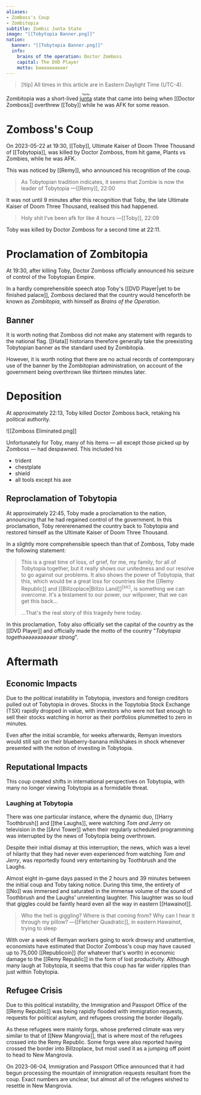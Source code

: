 ```yaml
---
aliases:
- Zomboss's Coup
- Zombitopia
subtitle: Zombic Junta State
image: "[[Tobytopia Banner.png]]"
nation:
  banner: "[[Tobytopia Banner.png]]"
  info:
    brains of the operation: Doctor Zomboss
    capital: The DVD Player
    motto: bəəəəəəəəəər
---
```


> [!tip] All times in this article are in Eastern Daylight Time (UTC-4).

Zombitopia was a short-lived [<ruby>junta<rt>ˈhʊntə</rt></ruby>](https://en.wiktionary.org/wiki/junta) state that came into being when [[Doctor Zomboss]] overthrew [[Toby]] while he was AFK for some reason.

# Zomboss's Coup

On 2023-05-22 at 19:30, [[Toby]], Ultimate Kaiser of Doom Three Thousand of [[Tobytopia]], was killed by Doctor Zomboss, from hit game, Plants vs Zombies, while he was AFK.

This was noticed by [[Remy]], who announced his recognition of the coup.
> As Tobytopian tradition indicates, it seems that Zombie is now the leader of Tobytopia
> —[[Remy]], 22:00

It was not until 9 minutes after this recognition that Toby, the late Ultimate Kaiser of Doom Three Thousand, realised this had happened.
> Holy shit I’ve been afk for like 4 hours
> ―[[Toby]], 22:09

Toby was killed by Doctor Zomboss for a second time at 22:11.

# Proclamation of Zombitopia
At 19:30, after killing Toby, Doctor Zomboss officially announced his seizure of control of the Tobytopian Empire.

In a hardly comprehensible speech atop Toby's [[DVD Player|yet to be finished palace]], Zomboss declared that the country would henceforth be known as *Zombitopia*, with himself as *Brains of the Operation*.

## Banner
It is worth noting that Zomboss did not make any statement with regards to the national flag. [[Hata]] historians therefore generally take the preexisting Tobytopian banner as the standard used by Zombitopia.

However, it is worth noting that there are no actual records of contemporary use of the banner by the Zombitopian administration, on account of the government being overthrown like thirteen minutes later.

# Deposition
At approximately 22:13, Toby killed Doctor Zomboss back, retaking his political authority.

![[Zomboss Eliminated.png]]

Unfortunately for Toby, many of his items — all except those picked up by Zomboss — had despawned. This included his
- trident
- chestplate
- shield
- all tools except his axe

## Reproclamation of Tobytopia
At approximately 22:45, Toby made a proclamation to the nation, announcing that he had regained control of the government. In this proclamation, Toby rerererenamed the country back to Tobytopia and restored himself as the Ultimate Kaiser of Doom Three Thousand.

In a slightly more comprehensible speech than that of Zomboss, Toby made the following statement:
> This is a great time of loss, of grief, for me, my family, for all of Tobytopia together, but it really shows our unitedness and our resolve to go against our problems. It also shows the power of Tobytopia, that this, which would be a great loss for countries like the [[Remy Republic]] and [[Billzoplace|Billzo Land]]<sup>[sic]</sup>, is something we can overcome. It's a testament to our power, our willpower, that we can get this back...
> 
> ...That's the real story of this tragedy here today.

In this proclamation, Toby also officially set the capital of the country as the [[DVD Player]] and officially made the motto of the country "*Tobytopia togethəəəəəəəəəəər strong*".

# Aftermath

## Economic Impacts
Due to the political instability in Tobytopia, investors and foreign creditors pulled out of Tobytopia in droves. Stocks in the Topytobia Stock Exchange (TSX) rapidly dropped in value, with investors who were not fast enough to sell their stocks watching in horror as their portfolios plummetted to zero in minutes.

Even after the initial scramble, for weeks afterwards, Remyan investors would still spit on their blueberry-banana milkshakes in shock whenever presented with the notion of investing in Tobytopia.

## Reputational Impacts
This coup created shifts in international perspectives on Tobytopia, with many no longer viewing Tobytopia as a formidable threat.

### Laughing at Tobytopia
There was one particular instance, where the dynamic duo, [[Harry Toothbrush]] and [[the Laughs]], were watching *Tom and Jerry* on television in the [[Arvi Tower]] when their regularly scheduled programming was interrupted by the news of Tobytopia being overthrown.

Despite their initial dismay at this interruption, the news, which was a level of hilarity that they had never even experienced from watching *Tom and Jerry*, was reportedly found very entertaining by Toothbrush and the Laughs.

Almost eight in-game days passed in the 2 hours and 39 minutes between the initial coup and Toby taking notice. During this time, the entirety of [[No]] was immersed and saturated in the immense volume of the sound of Toothbrush and the Laughs' unrelenting laughter. This laughter was so loud that giggles could be faintly heard even all the way in eastern [[Hawainot]].

> Who the hell is giggling? Where is that coming from? Why can I hear it through my pillow?
> ―[[Fletcher Quadratic]], in eastern Hawainot, trying to sleep

With over a week of Remyan workers going to work drowsy and unattentive, economists have estimated that Doctor Zomboss's coup may have caused up to 75,000 [[Republicoin]] (for whatever that's worth) in economic damage to the [[Remy Republic]] in the form of lost productivity. Although many laugh at Tobytopia, it seems that this coup has far wider ripples than just within Tobytopia.

## Refugee Crisis
Due to this political instability, the Immigration and Passport Office of the [[Remy Republic]] was being rapidly flooded with immigration requests, requests for political asylum, and refugees crossing the border illegally.

As these refugees were mainly forgs, whose preferred climate was very similar to that of [[New Mangrovia]], that is where most of the refugees crossed into the Remy Republic. Some forgs were also reported having crossed the border into Billzoplace, but most used it as a jumping off point to head to New Mangrovia.

On 2023-06-04, Immigration and Passport Office announced that it had begun processing the mountain of immigration requests resultant from the coup. Exact numbers are unclear, but almost all of the refugees wished to resettle in New Mangrovia.